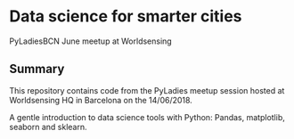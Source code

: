 # Data science for smarter cities
PyLadiesBCN June meetup at Worldsensing

## Summary
This repository contains code from the PyLadies meetup session hosted at Worldsensing HQ in Barcelona on the 14/06/2018.

A gentle introduction to data science tools with Python: Pandas, matplotlib, seaborn and sklearn.
